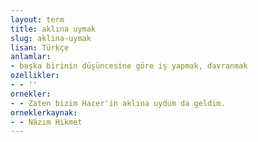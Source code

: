 ```yaml
---
layout: term
title: aklına uymak
slug: aklina-uymak
lisan: Türkçe
anlamlar:
- başka birinin düşüncesine göre iş yapmak, davranmak
ozellikler:
- - ''
ornekler:
- - Zaten bizim Hacer'in aklına uydum da geldim.
orneklerkaynak:
- - Nâzım Hikmet
---
```

